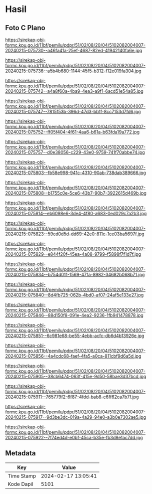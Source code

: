 # Hasil

## Foto C Plano

https://sirekap-obj-formc.kpu.go.id/11bf/pemilu/pdpr/51/02/08/20/04/5102082004007-20240215-075730--a46fa41a-25ef-4687-82ed-41942140fa6e.jpg

https://sirekap-obj-formc.kpu.go.id/11bf/pemilu/pdpr/51/02/08/20/04/5102082004007-20240215-075736--a5b4b680-1144-45f5-b312-f12e019fa304.jpg

https://sirekap-obj-formc.kpu.go.id/11bf/pemilu/pdpr/51/02/08/20/04/5102082004007-20240215-075742--a4a8f60a-4ba9-4ea3-a9f1-6acd51e54a85.jpg

https://sirekap-obj-formc.kpu.go.id/11bf/pemilu/pdpr/51/02/08/20/04/5102082004007-20240215-075747--7815f53b-396d-47d3-bb1f-8cc7153d7fd6.jpg

https://sirekap-obj-formc.kpu.go.id/11bf/pemilu/pdpr/51/02/08/20/04/5102082004007-20240215-075752--ff05f404-4f61-4aa6-b61a-b63fda19a772.jpg

https://sirekap-obj-formc.kpu.go.id/11bf/pemilu/pdpr/51/02/08/20/04/5102082004007-20240215-075757--d0e38056-c229-43e0-9759-741f70abbe74.jpg

https://sirekap-obj-formc.kpu.go.id/11bf/pemilu/pdpr/51/02/08/20/04/5102082004007-20240215-075803--fb58e998-941c-4310-90ab-738dab389666.jpg

https://sirekap-obj-formc.kpu.go.id/11bf/pemilu/pdpr/51/02/08/20/04/5102082004007-20240215-075808--b1755c0e-5ce6-43b7-90b7-3922615d469b.jpg

https://sirekap-obj-formc.kpu.go.id/11bf/pemilu/pdpr/51/02/08/20/04/5102082004007-20240215-075814--eb6098e6-3de4-4f80-a683-0ed029c7a2b3.jpg

https://sirekap-obj-formc.kpu.go.id/11bf/pemilu/pdpr/51/02/08/20/04/5102082004007-20240215-075823--59cd0d5d-dd69-42e0-811c-1ce03ba5697f.jpg

https://sirekap-obj-formc.kpu.go.id/11bf/pemilu/pdpr/51/02/08/20/04/5102082004007-20240215-075829--e844f20f-45ea-4a08-9799-f5898f7f1d7f.jpg

https://sirekap-obj-formc.kpu.go.id/11bf/pemilu/pdpr/51/02/08/20/04/5102082004007-20240215-075834--b754d011-1569-471a-8982-34682b068b71.jpg

https://sirekap-obj-formc.kpu.go.id/11bf/pemilu/pdpr/51/02/08/20/04/5102082004007-20240215-075840--8d4fb725-062b-4bd0-af07-24af5e133e27.jpg

https://sirekap-obj-formc.kpu.go.id/11bf/pemilu/pdpr/51/02/08/20/04/5102082004007-20240215-075846--88d150f8-091e-4ea2-9236-1fb941478878.jpg

https://sirekap-obj-formc.kpu.go.id/11bf/pemilu/pdpr/51/02/08/20/04/5102082004007-20240215-075851--6c981e68-be55-4ebb-acfc-db6d4b13926e.jpg

https://sirekap-obj-formc.kpu.go.id/11bf/pemilu/pdpr/51/02/08/20/04/5102082004007-20240215-075856--4a4cdc68-faef-4fa5-a0ca-811cbf9d6a5d.jpg

https://sirekap-obj-formc.kpu.go.id/11bf/pemilu/pdpr/51/02/08/20/04/5102082004007-20240215-075905--38cb6474-063f-415e-9d50-58bae3d37bcd.jpg

https://sirekap-obj-formc.kpu.go.id/11bf/pemilu/pdpr/51/02/08/20/04/5102082004007-20240215-075911--765779f2-6f87-4fdd-bab8-c6ff62ca7b7f.jpg

https://sirekap-obj-formc.kpu.go.id/11bf/pemilu/pdpr/51/02/08/20/04/5102082004007-20240215-075917--9d3be3dc-019a-4a29-94e0-a3b0e7302ae5.jpg

https://sirekap-obj-formc.kpu.go.id/11bf/pemilu/pdpr/51/02/08/20/04/5102082004007-20240215-075922--7f74ed4d-e0bf-45ca-b35e-fb3d8e1ac7dd.jpg


## Metadata

| Key        | Value               |
| ---------- | ------------------- |
| Time Stamp | 2024-02-17 13:05:41 |
| Kode Dapil | 5101                |



